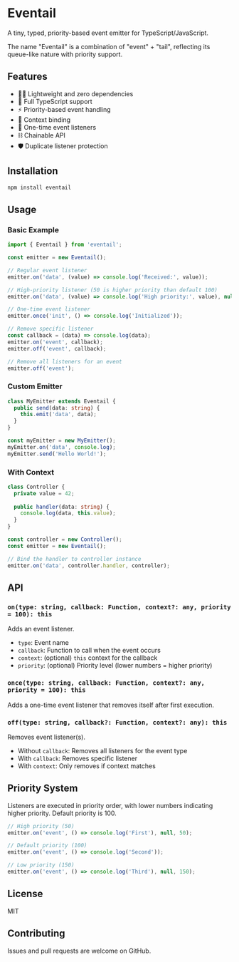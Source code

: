 # Eventail

A tiny, typed, priority-based event emitter for TypeScript/JavaScript.

The name "Eventail" is a combination of "event" + "tail", reflecting its queue-like nature with priority support.

## Features

- 🏃‍♂️ Lightweight and zero dependencies
- 📝 Full TypeScript support
- ⚡ Priority-based event handling
- 🎯 Context binding
- 🔄 One-time event listeners
- ⛓️ Chainable API
- 🛡️ Duplicate listener protection

## Installation

```bash
npm install eventail
```

## Usage

### Basic Example

```typescript
import { Eventail } from 'eventail';

const emitter = new Eventail();

// Regular event listener
emitter.on('data', (value) => console.log('Received:', value));

// High-priority listener (50 is higher priority than default 100)
emitter.on('data', (value) => console.log('High priority:', value), null, 50);

// One-time event listener
emitter.once('init', () => console.log('Initialized'));

// Remove specific listener
const callback = (data) => console.log(data);
emitter.on('event', callback);
emitter.off('event', callback);

// Remove all listeners for an event
emitter.off('event');
```

### Custom Emitter

```typescript
class MyEmitter extends Eventail {
  public send(data: string) {
    this.emit('data', data);
  }
}

const myEmitter = new MyEmitter();
myEmitter.on('data', console.log);
myEmitter.send('Hello World!');
```

### With Context

```typescript
class Controller {
  private value = 42;
  
  public handler(data: string) {
    console.log(data, this.value);
  }
}

const controller = new Controller();
const emitter = new Eventail();

// Bind the handler to controller instance
emitter.on('data', controller.handler, controller);
```

## API

### `on(type: string, callback: Function, context?: any, priority = 100): this`

Adds an event listener.
- `type`: Event name
- `callback`: Function to call when the event occurs
- `context`: (optional) `this` context for the callback
- `priority`: (optional) Priority level (lower numbers = higher priority)

### `once(type: string, callback: Function, context?: any, priority = 100): this`

Adds a one-time event listener that removes itself after first execution.

### `off(type: string, callback?: Function, context?: any): this`

Removes event listener(s).
- Without `callback`: Removes all listeners for the event type
- With `callback`: Removes specific listener
- With `context`: Only removes if context matches

## Priority System

Listeners are executed in priority order, with lower numbers indicating higher priority. Default priority is 100.

```typescript
// High priority (50)
emitter.on('event', () => console.log('First'), null, 50);

// Default priority (100)
emitter.on('event', () => console.log('Second'));

// Low priority (150)
emitter.on('event', () => console.log('Third'), null, 150);
```

## License

MIT

## Contributing

Issues and pull requests are welcome on GitHub.